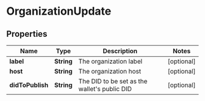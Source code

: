 

# OrganizationUpdate

## Properties

Name | Type | Description | Notes
------------ | ------------- | ------------- | -------------
**label** | **String** | The organization label |  [optional]
**host** | **String** | The organization host |  [optional]
**didToPublish** | **String** | The DID to be set as the wallet&#39;s public DID |  [optional]



